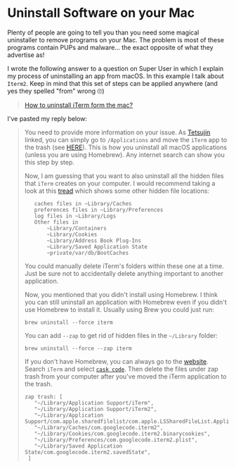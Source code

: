 # Uninstall Software on your Mac

Plenty of people are going to tell you than you need some magical uninstaller to remove programs on your Mac. The problem is most of these programs contain PUPs and malware... the exact opposite of what they advertise as!

I wrote the following answer to a question on Super User in which I explain my process of uninstalling an app from macOS. In this example I talk about `Iterm2`. Keep in mind that this set of steps can be applied anywhere (and yes they spelled "from" wrong 🙄)

> [How to uninstall iTerm form the mac?](https://superuser.com/questions/1596965/how-to-uninstall-iterm-form-the-mac/1671308#1671308)

I've pasted my reply below:


> You need to provide more information on your issue. As [Tetsujin](https://superuser.com/users/347380/tetsujin) linked, you can simply go to `/Applications` and move the `iTerm` app to the trash (see [HERE](https://stackoverflow.com/questions/32483710/how-to-uninstall-iterm2)). This is how you uninstall all macOS applications (unless you are using Homebrew). Any internet search can show you this step by step.
> 
> Now, I am guessing that you want to also uninstall all the hidden files that `iTerm` creates on your computer. I would recommend taking a look at this [tread](https://discussions.apple.com/thread/8483999) which shows some other hidden file locations:
>
>```
>    caches files in ~Library/Caches
>    preferences files in ~Library/Preferences
>    log files in ~Library/Logs
>    Other files in
>        ~Library/Containers
>        ~Library/Cookies
>        ~Library/Address Book Plug-Ins
>        ~Library/Saved Application State
>        ~private/var/db/BootCaches
>```
>
>You could manually delete iTerm's folders within these one at a time. Just be sure not to accidentally delete anything important to another application.
>
>Now, you mentioned that you didn't install using Homebrew. I think you can still uninstall an application with Homebrew even if you didn't use Homebrew to install it. Usually using Brew you could just run:
>
>```
>brew uninstall --force iterm
>```
>
>You can add `--zap` to get rid of hidden files in the `~/Library` folder:
>
>```
>brew uninstall --force --zap iterm
>```
>
>If you don't have Homebrew, you can always go to the [website](https://brew.sh/). Search `iTerm` and select [`cask code`](https://github.com/Homebrew/homebrew-cask/blob/HEAD/Casks/iterm2.rb). Then delete the files under zap trash from your computer after you've moved the iTerm application to the trash.
>
>```
>zap trash: [
>    "~/Library/Application Support/iTerm",
>    "~/Library/Application Support/iTerm2",
>    "~/Library/Application Support/com.apple.sharedfilelist/com.apple.LSSharedFileList.ApplicationRecentDocuments/com.googlecode.iterm2.sfl*",
>    "~/Library/Caches/com.googlecode.iterm2",
>    "~/Library/Cookies/com.googlecode.iterm2.binarycookies",
>    "~/Library/Preferences/com.googlecode.iterm2.plist",
>    "~/Library/Saved Application State/com.googlecode.iterm2.savedState",
>  ]
>```

